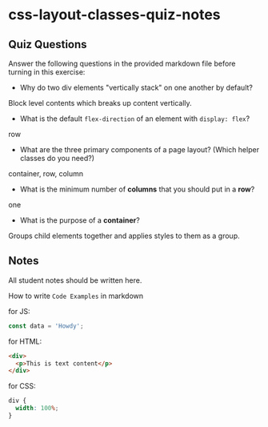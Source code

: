 # css-layout-classes-quiz-notes

## Quiz Questions

Answer the following questions in the provided markdown file before turning in this exercise:

- Why do two div elements "vertically stack" on one another by default?

Block level contents which breaks up content vertically.

- What is the default `flex-direction` of an element with `display: flex`?

row

- What are the three primary components of a page layout? (Which helper classes do you need?)

container, row, column

- What is the minimum number of **columns** that you should put in a **row**?

one

- What is the purpose of a **container**?

Groups child elements together and applies styles to them as a group.

## Notes

All student notes should be written here.

How to write `Code Examples` in markdown

for JS:

```javascript
const data = 'Howdy';
```

for HTML:

```html
<div>
  <p>This is text content</p>
</div>
```

for CSS:

```css
div {
  width: 100%;
}
```
